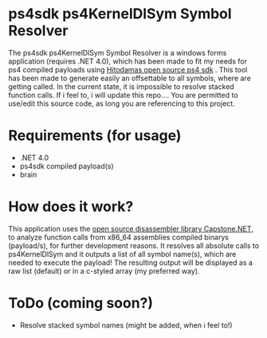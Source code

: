 # ps4sdk ps4KernelDlSym Symbol Resolver

The ps4sdk ps4KernelDlSym Symbol Resolver is a windows forms application (requires .NET 4.0), which has been made to fit my needs for ps4 compiled payloads using [Hitodamas open source ps4 sdk](https://github.com/seb5594/ps4sdk) .
This tool has been made to generate easily an offsettable to all symbols, where are getting called. In the current state, it is impossible to resolve stacked function calls. If i feel to, i will update this repo....
You are permitted to use/edit this source code, as long you are referencing to this project.

# Requirements (for usage)
- .NET 4.0
- ps4sdk compiled payload(s)
- brain

# How does it work?
This application uses the [open source disassembler library Capstone.NET](https://github.com/9ee1/Capstone.NET), to analyze function calls from x86_64 assemblies compiled binarys (payload/s), for further development reasons.
It resolves all absolute calls to ps4KernelDlSym and it outputs a list of all symbol name(s), which are needed to execute the payload!
The resulting output will be displayed as a raw list (default) or in a c-styled array (my preferred way).

# ToDo (coming soon?)
- Resolve stacked symbol names (might be added, when i feel to!)
